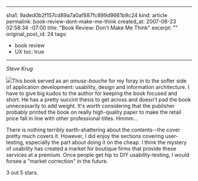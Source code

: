 ----- 
sha1: 9aded0b2f157cd89a7a0af887fc899d9661b9c24
kind: article
permalink: book-review-dont-make-me-think
created_at: 2007-06-23 02:58:34 -07:00
title: "Book Review: Don't Make Me Think"
excerpt: ""
original_post_id: 24
tags: 
- book review
- UX
toc: true
-----
_Steve Krug_

<a href="http://www.amazon.com/Dont-Make-Me-Think-Usability/dp/0321344758%3FSubscriptionId%3D0PZ7TM66EXQCXFVTMTR2%26tag%3Dhttplivollmne-20%26linkCode%3Dxm2%26camp%3D2025%26creative%3D165953%26creativeASIN%3D0321344758"><img src="http://ecx.images-amazon.com/images/I/51W8l2Zy3WL._SL160_.jpg" class="left"/></a>This book served as an _amuse-bouche_ for my foray in to the softer side of application development: usability, design and information architecture. I have to give big kudos to the author for keeping the book focused and short. He has a pretty succint thesis to get across and doesn't pad the book unnecessarily to add weight. It's worth considering that the publisher probably printed the book on really high-quality paper to make the retail price fall in line with other professional titles. Hmmm...

There is nothing terribly earth-shattering about the contents--the cover pretty much covers it. However, I did enjoy the sections covering user-testing, especially the part about doing it on the cheap. I think the mystery of usability has created a market for boutique firms that provide these services at a premium. Once people get hip to DIY usability-testing, I would forsee a "market correction" in the future.

3 out 5 stars.

